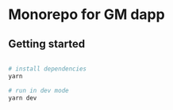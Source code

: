 # Monorepo for GM dapp

## Getting started

```bash

# install dependencies
yarn

# run in dev mode
yarn dev

```
